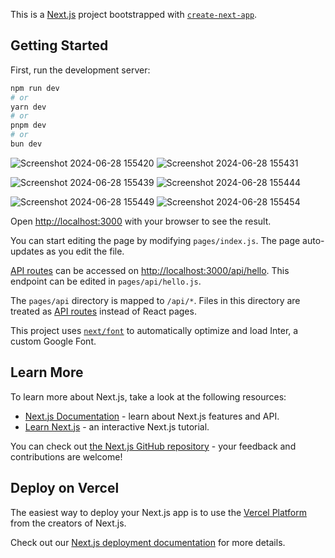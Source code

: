 This is a [Next.js](https://nextjs.org/) project bootstrapped with [`create-next-app`](https://github.com/vercel/next.js/tree/canary/packages/create-next-app).

## Getting Started

First, run the development server:

```bash
npm run dev
# or
yarn dev
# or
pnpm dev
# or
bun dev
```
![Screenshot 2024-06-28 155420](https://github.com/vyshnavveeravalli/mental-health-therapist-booking-using-NEXT.js/assets/97904310/beef8c62-02ad-4724-8e8d-2bde876d302c) ![Screenshot 2024-06-28 155431](https://github.com/vyshnavveeravalli/mental-health-therapist-booking-using-NEXT.js/assets/97904310/0f091690-6faf-4388-89a6-455c72d0ed0d)

![Screenshot 2024-06-28 155439](https://github.com/vyshnavveeravalli/mental-health-therapist-booking-using-NEXT.js/assets/97904310/c053628f-e20d-4ea9-8654-b4a08c51eac3) ![Screenshot 2024-06-28 155444](https://github.com/vyshnavveeravalli/mental-health-therapist-booking-using-NEXT.js/assets/97904310/3b77f6ec-8812-4c5c-a15a-84e1e4d65cb0)

![Screenshot 2024-06-28 155449](https://github.com/vyshnavveeravalli/mental-health-therapist-booking-using-NEXT.js/assets/97904310/4873acb1-ef2f-46d4-9b76-89664bfc8a49) ![Screenshot 2024-06-28 155454](https://github.com/vyshnavveeravalli/mental-health-therapist-booking-using-NEXT.js/assets/97904310/3a4c5651-80ec-4570-ae0f-313586f112da)




Open [http://localhost:3000](http://localhost:3000) with your browser to see the result.

You can start editing the page by modifying `pages/index.js`. The page auto-updates as you edit the file.

[API routes](https://nextjs.org/docs/api-routes/introduction) can be accessed on [http://localhost:3000/api/hello](http://localhost:3000/api/hello). This endpoint can be edited in `pages/api/hello.js`.

The `pages/api` directory is mapped to `/api/*`. Files in this directory are treated as [API routes](https://nextjs.org/docs/api-routes/introduction) instead of React pages.

This project uses [`next/font`](https://nextjs.org/docs/basic-features/font-optimization) to automatically optimize and load Inter, a custom Google Font.

## Learn More

To learn more about Next.js, take a look at the following resources:

- [Next.js Documentation](https://nextjs.org/docs) - learn about Next.js features and API.
- [Learn Next.js](https://nextjs.org/learn) - an interactive Next.js tutorial.

You can check out [the Next.js GitHub repository](https://github.com/vercel/next.js/) - your feedback and contributions are welcome!

## Deploy on Vercel

The easiest way to deploy your Next.js app is to use the [Vercel Platform](https://vercel.com/new?utm_medium=default-template&filter=next.js&utm_source=create-next-app&utm_campaign=create-next-app-readme) from the creators of Next.js.

Check out our [Next.js deployment documentation](https://nextjs.org/docs/deployment) for more details.
